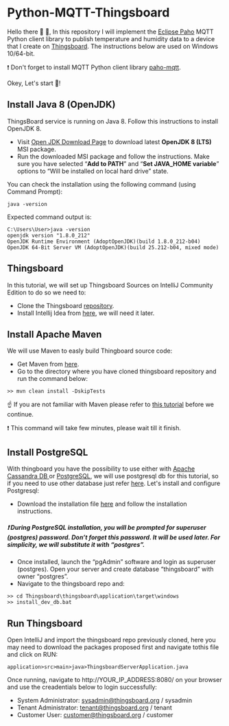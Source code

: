 # Python-MQTT-Thingsboard

Hello there :wave: :wave:, In this repository I will implement the [Eclipse Paho](http://eclipse.org/paho/) MQTT Python client library to publish temperature and humidity data to a device that I create on  [Thingsboard](https://thingsboard.io/). The instructions below are used on Windows 10/64-bit.

:exclamation: Don't forget to install MQTT Python client library [paho-mqtt](https://pypi.org/project/paho-mqtt/).
 
Okey, Let's start   :muscle:!

## Install Java 8 (OpenJDK)

ThingsBoard service is running on Java 8. Follow this instructions to install OpenJDK 8.

-   Visit  [Open JDK Download Page](https://adoptopenjdk.net/index.html)  to download latest  **OpenJDK 8 (LTS)**  MSI package.
-   Run the downloaded MSI package and follow the instructions. Make sure you have selected “**Add to PATH**” and “**Set JAVA_HOME variable**” options to “Will be installed on local hard drive” state.

You can check the installation using the following command (using Command Prompt):

```
java -version

```
Expected command output is:

```
C:\Users\User>java -version
openjdk version "1.8.0_212"
OpenJDK Runtime Environment (AdoptOpenJDK)(build 1.8.0_212-b04)
OpenJDK 64-Bit Server VM (AdoptOpenJDK)(build 25.212-b04, mixed mode)
```
## Thingsboard 

In this tutorial, we will set up Thingsboard Sources on IntelliJ Community Edition to do so we need to:

 - Clone the Thingsboard  [repository](https://github.com/thingsboard/thingsboard).
 - Install Intellij Idea from  [here](https://www.jetbrains.com/idea/download/download-thanks.html?platform=windows&code=IIC), we will need it later.
 
 ## Install Apache Maven
We will use Maven to easly build Thingboard source code:
 - Get Maven from [here](https://maven.apache.org/download.cgi).
 -  Go to the directory where you have cloned  thingsboard repository and run the command below: 
 ```
>> mvn clean install -DskipTests
``` 
  
:point_up: If you are not familiar with Maven please refer to [this tutorial](http://objis.com/tutoriel-maven-n1-installation-et-phases/) before we continue. 

:exclamation: This command will take few minutes, please wait till it finish.

## Install PostgreSQL
With thingboard you have the possibility to use either with [Apache Cassandra DB ](https://cassandra.apache.org/) or [PostgreSQL](https://www.postgresql.org/), we will use postgresql db for this tutorial, so if you need to use other database just refer [ here](https://thingsboard.io/docs/).
Let's install and configure Postgresql:

 - Download the installation file [here](https://www.enterprisedb.com/downloads/postgres-postgresql-downloads#windows) and follow the installation instructions.
 ##### :exclamation: During PostgreSQL installation, you will be prompted for superuser (postgres) password. Don’t forget this password. It will be used later. For simplicity, we will substitute it with “postgres”.
 - Once installed, launch the “pgAdmin” software and login as superuser (postgres). Open your server and create database “thingsboard” with owner “postgres”.
 - Navigate to the thingsboard repo and: 
 ```
>> cd Thingsboard\thingsboard\application\target\windows
>> install_dev_db.bat
``` 

## Run Thingsboard
Open IntelliJ and import the thingsboard repo previously cloned, here you may need to download the packages proposed first and navigate tothis file and click on RUN:
```
application>src>main>java>ThingsboardServerApplication.java
``` 
Once running, navigate to http://YOUR_IP_ADDRESS:8080/ on your browser and use the creadentials below to login successfully:

 - System Administrator: sysadmin@thingsboard.org / sysadmin
 - Tenant Administrator: tenant@thingsboard.org / tenant
 - Customer User: customer@thingsboard.org / customer
